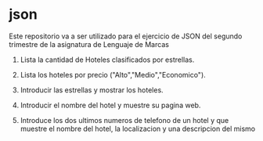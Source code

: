 # json
Este repositorio va a ser utilizado para el ejercicio de JSON del segundo
trimestre de la asignatura de Lenguaje de Marcas

1. Lista la cantidad de Hoteles clasificados por estrellas.

2. Lista los hoteles por precio ("Alto","Medio","Economico").

3. Introducir las estrellas y mostrar los hoteles.

4. Introducir el nombre del hotel y muestre su pagina web.

5. Introduce los dos ultimos numeros de telefono de un hotel y que muestre el nombre del hotel, la localizacion y una descripcion del mismo
